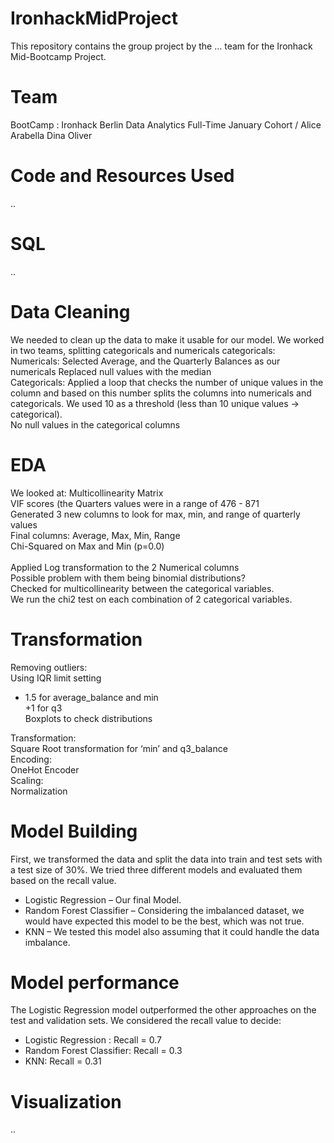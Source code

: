 # IronhackMidProject

This repository contains the group project by the ... team for the Ironhack Mid-Bootcamp Project.

# Team
BootCamp : Ironhack Berlin Data Analytics Full-Time January Cohort /
Alice
Arabella 
Dina
Oliver
<br/>
# Code and Resources Used
..
<br/>
# SQL
..
<br/>
# Data Cleaning
We needed to clean up the data to make it usable for our model. We worked in two teams, splitting categoricals and numericals
categoricals:
<br/>
Numericals:
Selected Average, and the Quarterly Balances as our numericals
Replaced null values with the median
<br/>
Categoricals:
Applied a loop that checks the number of unique values in the column and based on this number splits the columns into numericals and categoricals. We used 10 as a threshold (less than 10 unique values -> categorical). <br/>
No null values in the categorical columns
<br/>

# EDA
We looked at:
Multicollinearity Matrix <br/>
VIF scores (the Quarters values were in a range of 476 - 871 <br/>
Generated 3 new columns to look for max, min, and range of quarterly values <br/>
Final columns: Average, Max, Min, Range <br/>
Chi-Squared on Max and Min (p=0.0)<br/> <br/>
Applied Log transformation to the 2 Numerical columns <br/>
Possible problem with them being binomial distributions? <br/>
Checked for multicollinearity between the categorical variables. <br/>
We run the chi2 test on each combination of 2 categorical variables. <br/>

# Transformation
Removing outliers: <br/>
 Using IQR limit setting <br/>
 + 1.5 for average_balance and min <br/>
 +1 for q3 <br/>
 Boxplots to check distributions <br/>

Transformation:<br/>
 Square Root transformation for ‘min’ and q3_balance <br/>
Encoding: <br/>
 OneHot Encoder <br/>
Scaling: <br/>
 Normalization <br/>
 
# Model Building
First, we transformed the data and split the data into train and test sets with a test size of 30%.
We tried three different models and evaluated them based on the recall value.
- Logistic Regression – Our final Model.
- Random Forest Classifier – Considering the imbalanced dataset, we would have expected this model to be the best, which was not true.
- KNN – We tested this model also assuming that it could handle the data imbalance.

# Model performance
The Logistic Regression model outperformed the other approaches on the test and validation sets. We considered the recall value to decide:
- Logistic Regression : Recall  = 0.7
- Random Forest Classifier: Recall = 0.3
- KNN: Recall = 0.31

# Visualization
..
